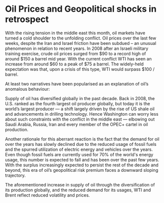 
# Oil Prices and Geopolitical shocks in retrospect

With the rising tension in the middle east this month, oil markets have turned a cold shoulder to the unfolding conflict. Oil prices over the last few weeks, despite the Iran and Israel friction have been subdued – an unusual phenomenon in relation to recent years. In 2008 after an Israeli military training exercise, crude oil prices surged from $90 to a record high of around $150 a barrel mid year. With the current conflict WTI has seen an increase from around $60 to a peak of $75 a barrel. The widely-held expectation was that, upon a crisis of this type, WTI would surpass $100 / barrel.

At least two narratives have been popularised as an explanation of oil’s anomalous behaviour:

Supply of oil has diversified globally in the past decade. Back in 2008, the U.S. ranked as the fourth largest oil producer globally, but today it is the world’s largest producer — a shift largely driven by the rise of US shale oil and advancements in drilling technology. Hence Washington can worry less about such constraints with the conflict in the middle east — elbowing out Saudi Arabia, Russia, Iran and every member of the OPEC+ cartel in oil production. 

Another rationale for this aberrant reaction is the fact that the demand for oil over the years has slowly declined due to the reduced usage of fossil fuels and the spurred utilization of electric energy and vehicles over the years. Even though fossil fuels are currently used for 70% of the world's energy usage, this number is expected to fall and has been over the past few years. With the surplus increasingly expected to persist the rest of the decade and beyond, this era of oil’s geopolitical risk premium faces a downward sloping trajectory. 

The aforementioned increase in supply of oil through the diversification of its production globally, and the reduced demand for its usages, WTI and Brent reflect reduced volatility and prices. 

